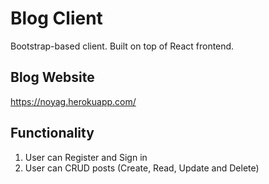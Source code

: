 # Blog Client

Bootstrap-based client. Built on top of React frontend. 

## Blog Website
https://noyag.herokuapp.com/

## Functionality
1. User can Register and Sign in
2. User can CRUD posts (Create, Read, Update and Delete)

